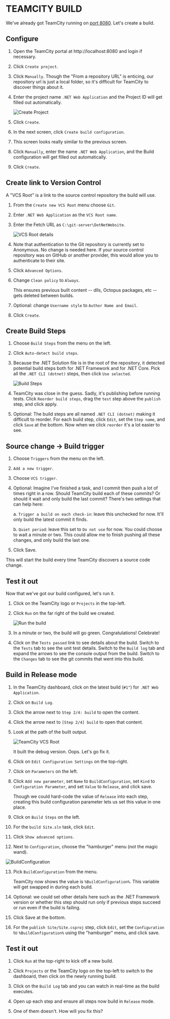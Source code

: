 TEAMCITY BUILD
==============

We've already got TeamCity running on [port 8080](http://localhost:8080).  Let's create a build.


Configure
---------

1. Open the TeamCity portal at http://localhost:8080 and login if necessary.

2. Click `Create project`.

3. Click `Manually`.  Though the "From a repository URL" is enticing, our repository url is just a local folder, so it's difficult for TeamCity to discover things about it.

4. Enter the project name `.NET Web Application` and the Project ID will get filled out automatically.

   ![Create Project](1-create-project.png)

5. Click `Create`.

6. In the next screen, click `Create build configuration`.

7. This screen looks really similar to the previous screen.

8. Click `Manually`, enter the name `.NET Web Application`, and the Build configuration will get filled out automatically.

9. Click `Create`.


Create link to Version Control
------------------------------

A "VCS Root" is a link to the source control repository the build will use.

1. From the `Create new VCS Root` menu choose `Git`.

2. Enter `.NET Web Application` as the `VCS Root name`.

3. Enter the Fetch URL as `C:\git-server\DotNetWebsite`.

   ![VCS Root details](2-create-vcs-root.png)

4. Note that authentication to the Git repository is currently set to Anonymous. No change is needed here. If your source control repository was on GitHub or another provider, this would allow you to authenticate to their site.

5. Click `Advanced Options`.

6. Change `Clean policy` to `Always`.

   This ensures previous built content -- dlls, Octopus packages, etc -- gets deleted between builds.

7. Optional: change `Username style` to `Author Name and Email`.

8. Click `Create`.


Create Build Steps
------------------

1. Choose `Build Steps` from the menu on the left.

2. Click `Auto-detect build steps`.

3. Because the .NET Solution file is in the root of the repository, it detected potential build steps both for .NET Framework and for .NET Core.  Pick all the `.NET CLI (dotnet)` steps, then click `Use selected`.

   ![Build Steps](3-build-steps.png)

4. TeamCity was close in the guess. Sadly, it's publishing before running tests.  Click `Reorder build steps`, drag the `test` step above the `publish` step, and click apply.

5. Optional: The build steps are all named `.NET CLI (dotnet)` making it difficult to reorder.  For each build step, click `Edit`, set the `Step name`, and click `Save` at the bottom.  Now when we click `reorder` it's a lot easier to see.


Source change -> Build trigger
------------------------------

1. Choose `Triggers` from the menu on the left.

2. `Add a new trigger`.

3. Choose `VCS trigger`.

4. Optional: Imagine I've finished a task, and I commit then push a lot of times right in a row. Should TeamCity build each of these commits?  Or should it wait and only build the last commit?  There's two settings that can help here:

   a. `Trigger a build on each check-in`: leave this unchecked for now. It'll only build the latest commit it finds.

   b. `Quiet period`: leave this set to `Do not use` for now. You could choose to wait a minute or two. This could allow me to finish pushing all these changes, and only build the last one.

5. Click Save.

This will start the build every time TeamCity discovers a source code change.


Test it out
-----------

Now that we've got our build configured, let's run it.

1. Click on the TeamCity logo or `Projects` in the top-left.

2. Click `Run` on the far right of the build we created.

   ![Run the build](5-run-the-build.png)

3. In a minute or two, the build will go green. Congratulations! Celebrate!

4. Click on the `Tests passed` link to see details about the build. Switch to the `Tests` tab to see the unit test details. Switch to the `Build log` tab and expand the arrows to see the console output from the build. Switch to the `Changes` tab to see the git commits that went into this build.


Build in Release mode
---------------------

1. In the TeamCity dashboard, click on the latest build (`#1"`) for `.NET Web Application`.

2. Click on `Build Log`.

3. Click the arrow next to `Step 2/4: build` to open the content.

4. Click the arrow next to `[Step 2/4] build` to open that content.

5. Look at the path of the built output.

   ![TeamCity VCS Root](6-debug-mode.png)

   It built the debug version.  Oops.  Let's go fix it.

6. Click on `Edit Configuration Settings` on the top-right.

7. Click on `Parameters` on the left.

8. Click `Add new parameter`, set `Name` to `BuildConfiguration`, set `Kind` to `Configuration Parameter`, and set `Value` to `Release`, and click save.

   Though we could hard-code the value of `Release` into each step, creating this build configuration parameter lets us set this value in one place.

9. Click on `Build Steps` on the left.

10. For the `build Site.sln` task, click `Edit`.

11. Click `Show advanced options`.

12. Next to `Configuration`, choose the "hamburger" menu (not the magic wand).

   ![BuildConfiguration](7-build-configuration.png)

13. Pick `BuildConfiguration` from the menu.

    TeamCity now shows the value is `%BuildConfiguration%`. This variable will get swapped in during each build.

14. Optional: we could set other details here such as the .NET Framework version or whether this step should run only if previous steps succeed or run even if the build is failing.

15. Click Save at the bottom.

16. For the `publish Site/Site.csproj` step, click `Edit`, set the `Configuration` to `%BuildConfiguration%` using the "hamburger" menu, and click save.


Test it out
-----------

1. Click `Run` at the top-right to kick off a new build.

2. Click `Projects` or the TeamCity logo on the top-left to switch to the dashboard, then click on the newly running build.

3. Click on the `Build Log` tab and you can watch in real-time as the build executes.

4. Open up each step and ensure all steps now build in `Release` mode.

5. One of them doesn't.  How will you fix this?
